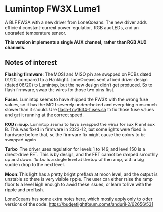 # Lumintop FW3X Lume1

A BLF FW3A with a new driver from LoneOceans.  The new driver adds efficient
constant-current power regulation, RGB aux LEDs, and an upgraded temperature
sensor.

**This version implements a single AUX channel, rather than RGB AUX channels.**

## Notes of interest

**Flashing firmware**:  The MOSI and MISO pin are swapped on PCBs dated 01/20,
compared to a Hanklight.  LoneOceans sent a fixed driver design (dated 06/20)
to Lumintop, but the new design didn't get produced.  So to flash firmware,
swap the wires for those two pins first.

**Fuses**: Lumintop seems to have shipped the FW3X with the wrong fuse values,
so it has the MCU severely underclocked and everything runs much slower than it
should.  Use [flash-tiny1634-fuses.sh](../../../bin/flash-tiny1634-fuses.sh) to
fix those fuse values and get it running at the correct speed.

**RGB mixup**: Lumintop seems to have swapped the wires for aux R and aux B.
This was fixed in firmware in 2023-12, but some lights were fixed in hardware
before that, so the firmware fix might cause the colors to be swapped again.

**Turbo**: The driver uses regulation for levels 1 to 149, and level 150 is a
direct-drive FET.  This is by design, and the FET cannot be ramped smoothly up
and down.  Turbo is a single level at the top of the ramp, with a big sudden
drop to the next level.

**Moon**: This light has a pretty bright preflash at moon level, and the
output is unstable so there is very visible ripple.  The user can either raise
the ramp floor to a level high enough to avoid these issues, or learn to live
with the ripple and preflash.

LoneOceans has some extra notes here, which mostly apply only to older versions
of the code: https://budgetlightforum.com/t/anduril-2/62656/531

